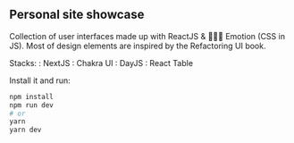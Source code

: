 ## Personal site showcase

Collection of user interfaces made up with ReactJS & 👩🏻‍🎤 Emotion (CSS in JS). Most of design elements are inspired by the Refactoring UI book.

Stacks:
: NextJS
: Chakra UI
: DayJS
: React Table


Install it and run:

```bash
npm install
npm run dev
# or
yarn
yarn dev
```

